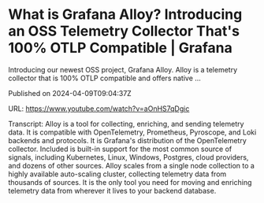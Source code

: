 # What is Grafana Alloy? Introducing an OSS Telemetry Collector That&#39;s 100% OTLP Compatible | Grafana

Introducing our newest OSS project, Grafana Alloy. Alloy is a telemetry collector that is 100% OTLP compatible and offers native ...

Published on 2024-04-09T09:04:37Z

URL: https://www.youtube.com/watch?v=aOnHS7qDgic

Transcript: Alloy is a tool for collecting, enriching, and sending telemetry data. It
is compatible with OpenTelemetry, Prometheus, Pyroscope, and
Loki backends and protocols. It is Grafana's distribution
of the OpenTelemetry collector. Included is built-in support for
the most common source of signals, including Kubernetes,
Linux, Windows, Postgres, cloud providers, and
dozens of other sources. Alloy scales from a single node
collection to a highly available auto-scaling cluster, collecting
telemetry data from thousands of sources. It is the only tool you need for moving
and enriching telemetry data from wherever it lives to
your backend database.

